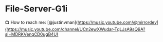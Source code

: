 # File-Server-G1i
📺 How to reach me: [@justinvman](https://music.youtube.com/@mirrordev](https://music.youtube.com/channel/UCn2ewXWudar-TqLJsA9sQ9A?si=MDRKVenqCD0ugB4U)
